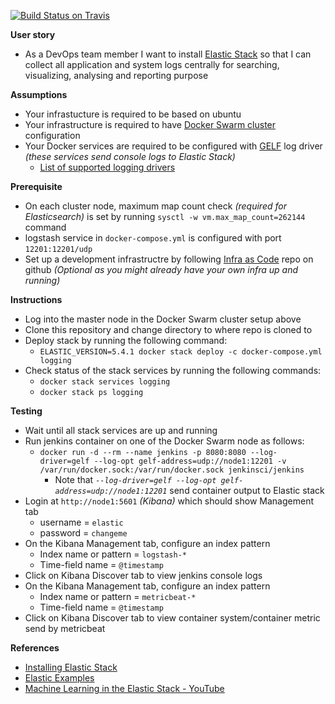 [![Build Status on Travis](https://travis-ci.org/shazChaudhry/logging.svg?branch=master "CI build status on Travis")](https://travis-ci.org/shazChaudhry/logging)

**User story**
- As a DevOps team member I want to install [Elastic Stack](https://www.elastic.co/products) so that I can collect all application and system logs centrally for searching, visualizing, analysing and reporting purpose

**Assumptions**
* Your infrastucture is required to be based on ubuntu
* Your infrastructure is required to have [Docker Swarm cluster](https://docs.docker.com/get-started/part4/#understanding-swarm-clusters) configuration
* Your Docker services are required to be configured with [GELF](http://docs.graylog.org/en/2.2/pages/gelf.html) log driver _(these services send console logs to Elastic Stack)_
  * [List of supported logging drivers](https://docs.docker.com/engine/admin/logging/overview/#supported-logging-drivers)

**Prerequisite**
* On each cluster node, maximum map count check _(required for Elasticsearch)_ is set by running `sysctl -w vm.max_map_count=262144` command
* logstash service in `docker-compose.yml` is configured with port `12201:12201/udp`
* Set up a development infrastructre by following [Infra as Code](https://github.com/shazChaudhry/infra) repo on github _(Optional as you might already have your own infra up and running)_

**Instructions**
* Log into the master node in the Docker Swarm cluster setup above
* Clone this repository and change directory to where repo is cloned to
* Deploy stack by running the following command:
  * `ELASTIC_VERSION=5.4.1 docker stack deploy -c docker-compose.yml logging`
* Check status of the stack services by running the following commands:
  *   `docker stack services logging`
  *   `docker stack ps logging`

**Testing**
* Wait until all stack services are up and running
* Run jenkins container on one of the Docker Swarm node as follows:
  * `docker run -d --rm --name jenkins -p 8080:8080 --log-driver=gelf --log-opt gelf-address=udp://node1:12201 -v /var/run/docker.sock:/var/run/docker.sock jenkinsci/jenkins`
    * Note that _`--log-driver=gelf --log-opt gelf-address=udp://node1:12201`_ send container output to Elastic stack
* Login at `http://node1:5601` _(Kibana)_  which should show Management tab
  * username = `elastic`
  * password = `changeme`
* On the Kibana Management tab, configure an index pattern
  * Index name or pattern = `logstash-*`
  * Time-field name = `@timestamp`
* Click on Kibana Discover tab to view jenkins console logs
* On the Kibana Management tab, configure an index pattern
  * Index name or pattern = `metricbeat-*`
  * Time-field name = `@timestamp`
* Click on Kibana Discover tab to view container system/container metric send by metricbeat

**References**
- [Installing Elastic Stack](https://www.elastic.co/guide/en/elastic-stack/current/installing-elastic-stack.html)
- [Elastic Examples](https://github.com/elastic/examples)
- [ Machine Learning in the Elastic Stack - YouTube](https://www.youtube.com/watch?v=n6xW6YWYgs0&feature=youtu.be)
